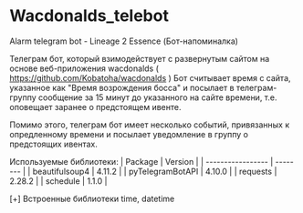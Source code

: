 # Wacdonalds_telebot
Alarm telegram bot - Lineage 2 Essence (Бот-напоминалка)

Телеграм бот, который взимодействует с развернутым сайтом на основе веб-приложения wacdonalds ( https://github.com/Kobatoha/wacdonalds )
Бот считывает время с сайта, указанное как "Время возрождения босса" и посылает в телеграм-группу сообщение за 15 минут до указанного на сайте времени, т.е. оповещает заранее о предстоящем ивенте.

Помимо этого, телеграм бот имеет несколько событий, привязанных к опредленному времени и посылает уведомление в группу о предстоящих ивентах.

Используемые библиотеки:
| Package           |  Version |
| ----------------- | -------- |
| beautifulsoup4    | 4.11.2   |
| pyTelegramBotAPI  | 4.10.0   |
| requests          | 2.28.2   |
| schedule          | 1.1.0    |

[+] Встроенные библиотеки time, datetime

